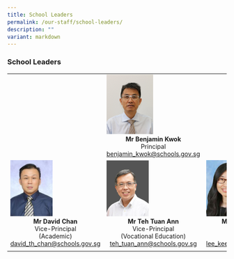 ```yaml
---
title: School Leaders
permalink: /our-staff/school-leaders/
description: ""
variant: markdown
---
```

### School Leaders

|  |  |  |
|---|---|---|
|  | <img src="/images/benjamin_kwok.jpg" style="width:50%"><center><b>Mr Benjamin Kwok</b><br>Principal<br>benjamin_kwok@schools.gov.sg</center> |  |
| <img src="/images/sl_david.jpg" style="width:47%"><center><b>Mr David Chan</b><br>Vice-Principal<br>(Academic)<br>david_th_chan@schools.gov.sg</center> | <img src="/images/sl_teh_tuan_ann.jpg" style="width:45%"><center><b>Mr Teh Tuan Ann </b><br>Vice-Principal<br>(Vocational Education)<br>teh_tuan_ann@schools.gov.sg</center> | <img src="/images/sl_lee_kee_meng.jpg" style="width:47%"><center><b>Mdm Lee Kee Meng</b><br>Vice-Principal<br>(Administration)<br>lee_kee_meng@schools.gov.sg</center>|
|  |  |  |